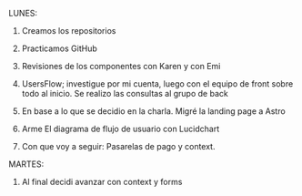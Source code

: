 LUNES:
1. Creamos los repositorios
2. Practicamos GitHub
3. Revisiones de los componentes con Karen y con Emi
4. UsersFlow; investigue por mi cuenta, luego con el equipo de front sobre todo al inicio. Se realizo las consultas al grupo de back
5. En base a lo que se decidio en la charla. Migré la landing page a Astro
6. Arme El diagrama de flujo de usuario con Lucidchart

7. Con que voy a seguir: Pasarelas de pago y context.


MARTES:
1. Al final decidi avanzar con context y forms